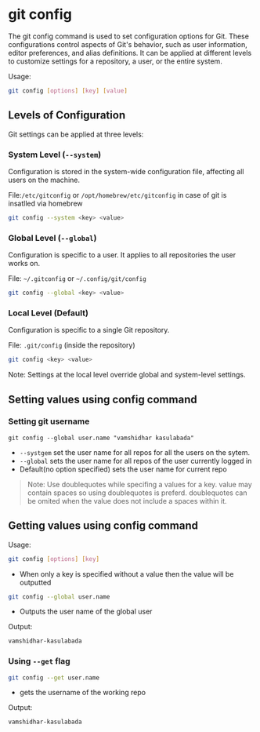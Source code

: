 # git config
The git config command is used to set configuration options for Git. These configurations control aspects of Git's behavior, such as user information, editor preferences, and alias definitions. It can be applied at different levels to customize settings for a repository, a user, or the entire system.

Usage:
```bash
git config [options] [key] [value]
```


## Levels of Configuration

Git settings can be applied at three levels:

### System Level (`--system`)

Configuration is stored in the system-wide configuration file, affecting all users on the machine.

File:`/etc/gitconfig` or `/opt/homebrew/etc/gitconfig` in case of git is insatlled via homebrew
```bash
git config --system <key> <value>
```

### Global Level (`--global`)
Configuration is specific to a user. It applies to all repositories the user works on.

File: `~/.gitconfig` or `~/.config/git/config` 
```bash
git config --global <key> <value>
```

### Local Level (Default)
Configuration is specific to a single Git repository.

File: `.git/config` (inside the repository)
```bash
git config <key> <value>
```

Note: Settings at the local level override global and system-level settings.

## Setting values using config command

### Setting git username
```
git config --global user.name "vamshidhar kasulabada"
```
- `--systgem` set the user name for all repos for all the users on the sytem.
- `--global` sets the user name for all repos of the user currently logged in
- Default(no option specified) sets the user name for current repo
> Note: Use doublequotes while specifing a values for a key. value may contain spaces so using doublequotes is preferd. doublequotes can be omited when the value does not include a spaces within it.

## Getting values using config command
Usage:
```bash
git config [options] [key]
```
- When only a key is specified without a value then the value will be outputted
```bash
git config --global user.name
```
- Outputs the user name of the global user

Output:
```bash
vamshidhar-kasulabada
```

### Using `--get` flag

```bash
git config --get user.name
```
- gets the username of the working repo

Output:
```bash
vamshidhar-kasulabada
```

